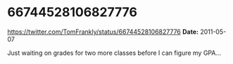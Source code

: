# 66744528106827776
https://twitter.com/TomFrankly/status/66744528106827776
**Date:** 2011-05-07

Just waiting on grades for two more classes before I can figure my GPA...
